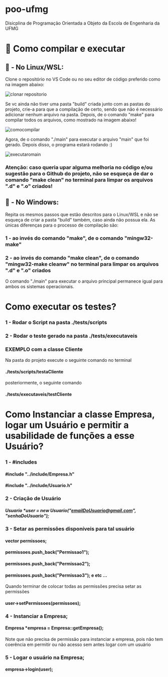# poo-ufmg
Disicplina de Programação Orientada a Objeto da Escola de Engenharia da UFMG

# 🚀 Como compilar e executar
## 🐧 - No Linux/WSL:
Clone o repositório no VS Code ou no seu editor de código preferido como na imagem abaixo:

![clonar repositorio](https://user-images.githubusercontent.com/97178655/192149111-17b9a555-15c5-4021-b1d5-503ea1e12ecc.png)

Se vc ainda não tiver uma pasta "build" criada junto com as pastas do projeto, crie-a para que a compilação de certo, sendo que não é necessário adicionar nenhum arquivo na pasta.
Depois, de o comando "make" para compilar todos os arquivos, como mostrado na imagem abaixo!

![comocompilar](https://user-images.githubusercontent.com/97178655/192149932-4c46a641-ad5d-4d08-b20e-72ca33273801.png)

Agora, de o comando "./main" para executar o arquivo "main" que foi gerado. Depois disso, o programa estará rodando :)

![executaromain](https://user-images.githubusercontent.com/97178655/192150184-d1512160-ec59-4e8b-b791-c01f010752d2.png)
### Atenção: caso queria upar alguma melhoria no código e/ou sugestão para o Github do projeto, não se esqueça de dar o comando "make clean" no terminal para limpar os arquivos ".d" e ".o" criados!

## 👻 - No Windows:
Repita os mesmos passos que estão descritos para o Linux/WSL e não se esqueça de criar a pasta "build" também, caso ainda não possua ela.
As únicas diferenças para o processo de compilação são: 
### 1 - ao invés do comando "make", de o comando "mingw32-make"
### 2 - ao invés do comando "make clean", de o comando "mingw32-make cleanw" no terminal para limpar os arquivos ".d" e ".o" criados
O comando "./main" para executar o arquivo principal permanece igual para ambos os sistemas operacionais.


# Como executar os testes?

### 1 - Rodar o Script na pasta ./tests/scripts
### 2 - Rodar o teste gerado na pasta ./tests/executaveis

### EXEMPLO com a classe Cliente 
Na pasta do projeto execute o seguinte comando no terminal 
#### ./tests/scripts/testaCliente
posteriormente, o seguinte comando
#### ./tests/executaveis/testCliente


# Como Instanciar a classe Empresa, logar um Usuário e permitir a usabilidade de funções a esse Usuário?

### 1 - #includes
#### #include "../include/Empresa.h"
#### #include "../include/Usuario.h"

### 2 - Criação de Usuário
##### Usuario *user = new Usuario("emailDoUsuario@gmail.com", "senhaDoUsuario");

### 3 - Setar as permissões disponíveis para tal usuário

####  vector<string> permissoes;
####  permissoes.push_back("Permissao1");
####  permissoes.push_back("Permissao2");
####  permissoes.push_back("Permissao3"); e etc ...

Quando terminar de colocar todas as permissões precisa setar as permissões

#### user->setPermissoes(permissoes);

### 4 - Instanciar a Empresa;
#### Empresa *empresa = Empresa::getEmpresa();
Note que não precisa de permissão para instanciar a empresa, pois não tem coerência em permitir ou não acesso sem antes logar com um usuário

### 5 - Logar o usuário na Empresa;
#### empresa->login(user);

